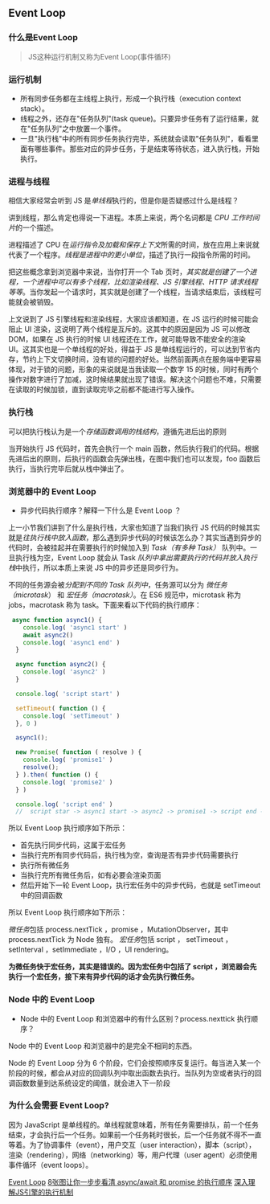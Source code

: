 ## Event Loop

### 什么是Event Loop
>JS这种运行机制又称为Event Loop(事件循环)

### 运行机制
- 所有同步任务都在主线程上执行，形成一个执行栈（execution context stack）。
- 线程之外，还存在"任务队列"(task queue)。只要异步任务有了运行结果，就在"任务队列"之中放置一个事件。
- 一旦"执行栈"中的所有同步任务执行完毕，系统就会读取"任务队列"，看看里面有哪些事件。那些对应的异步任务，于是结束等待状态，进入执行栈，开始执行。

### 进程与线程
相信大家经常会听到 JS 是*单线程*执行的，但是你是否疑惑过什么是线程？

讲到线程，那么肯定也得说一下进程。本质上来说，两个名词都是 *CPU 工作时间片*的一个描述。

进程描述了 CPU 在*运行指令及加载和保存上下文*所需的时间，放在应用上来说就代表了一个程序。*线程是进程中的更小单位*，描述了执行一段指令所需的时间。

把这些概念拿到浏览器中来说，当你打开一个 Tab 页时，*其实就是创建了一个进程，一个进程中可以有多个线程，比如渲染线程、JS 引擎线程、HTTP 请求线程等等*。当你发起一个请求时，其实就是创建了一个线程，当请求结束后，该线程可能就会被销毁。

上文说到了 JS 引擎线程和渲染线程，大家应该都知道，在 JS 运行的时候可能会阻止 UI 渲染，这说明了两个线程是互斥的。这其中的原因是因为 JS 可以修改 DOM，如果在 JS 执行的时候 UI 线程还在工作，就可能导致不能安全的渲染 UI。这其实也是一个单线程的好处，得益于 JS 是单线程运行的，可以达到节省内存，节约上下文切换时间，没有锁的问题的好处。当然前面两点在服务端中更容易体现，对于锁的问题，形象的来说就是当我读取一个数字 15 的时候，同时有两个操作对数字进行了加减，这时候结果就出现了错误。解决这个问题也不难，只需要在读取的时候加锁，直到读取完毕之前都不能进行写入操作。

### 执行栈
可以把执行栈认为是一个*存储函数调用的栈结构*，遵循先进后出的原则

当开始执行 JS 代码时，首先会执行一个 main 函数，然后执行我们的代码。根据先进后出的原则，后执行的函数会先弹出栈，在图中我们也可以发现，foo 函数后执行，当执行完毕后就从栈中弹出了。

### 浏览器中的 Event Loop

- 异步代码执行顺序？解释一下什么是 Event Loop ？

上一小节我们讲到了什么是执行栈，大家也知道了当我们执行 JS 代码的时候其实就是*往执行栈中放入函数*，那么遇到异步代码的时候该怎么办？其实当遇到异步的代码时，会被挂起并在需要执行的时候加入到 *Task（有多种 Task）* 队列中。一旦执行栈为空，Event Loop 就会从 Task *队列中拿出需要执行的代码并放入执行栈*中执行，所以本质上来说 JS 中的异步还是同步行为。

不同的任务源会被*分配到不同的 Task 队列中*，任务源可以分为 *微任务（microtask*） 和 *宏任务（macrotask）*。在 ES6 规范中，microtask 称为 jobs，macrotask 称为 task。下面来看以下代码的执行顺序：
```js
 async function async1() {
    console.log( 'async1 start' )
    await async2()
    console.log( 'async1 end' )
  }

  async function async2() {
    console.log( 'async2' )
  }

  console.log( 'script start' )

  setTimeout( function () {
    console.log( 'setTimeout' )
  }, 0 )

  async1();

  new Promise( function ( resolve ) {
    console.log( 'promise1' )
    resolve();
  } ).then( function () {
    console.log( 'promise2' )
  } )

  console.log( 'script end' )
  //  script star -> async1 start -> async2 -> promise1 -> script end -> promise2 -> async1 end -> setTimeout
```
所以 Event Loop 执行顺序如下所示：

- 首先执行同步代码，这属于宏任务
- 当执行完所有同步代码后，执行栈为空，查询是否有异步代码需要执行
- 执行所有微任务
- 当执行完所有微任务后，如有必要会渲染页面
- 然后开始下一轮 Event Loop，执行宏任务中的异步代码，也就是 setTimeout 中的回调函数

所以 Event Loop 执行顺序如下所示：

*微任务*包括 process.nextTick ，promise ，MutationObserver，其中 process.nextTick 为 Node 独有。
*宏任务*包括 script ， setTimeout ，setInterval ，setImmediate ，I/O ，UI rendering。

**为微任务快于宏任务，其实是错误的。因为宏任务中包括了 script ，浏览器会先执行一个宏任务，接下来有异步代码的话才会先执行微任务。**

### Node 中的 Event Loop
- Node 中的 Event Loop 和浏览器中的有什么区别？process.nexttick 执行顺序？

Node 中的 Event Loop 和浏览器中的是完全不相同的东西。

Node 的 Event Loop 分为 6 个阶段，它们会按照顺序反复运行。每当进入某一个阶段的时候，都会从对应的回调队列中取出函数去执行。当队列为空或者执行的回调函数数量到达系统设定的阈值，就会进入下一阶段


### 为什么会需要 Event Loop?
因为 JavaScript 是单线程的。单线程就意味着，所有任务需要排队，前一个任务结束，才会执行后一个任务。如果前一个任务耗时很长，后一个任务就不得不一直等着。为了协调事件（event），用户交互（user interaction），脚本（script），渲染（rendering），网络（networking）等，用户代理（user agent）必须使用事件循环（event loops）。

[Event Loop](https://juejin.im/post/5a6547d0f265da3e283a1df7#heading-13)
[8张图让你一步步看清 async/await 和 promise 的执行顺序](https://segmentfault.com/a/1190000017224799)
[深入理解JS引擎的执行机制](https://segmentfault.com/a/1190000012806637)